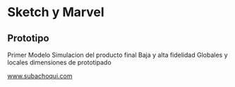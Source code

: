 # Sketch y Marvel

## Prototipo
  Primer Modelo
  Simulacion del producto final
  Baja y alta fidelidad
  Globales y locales
  dimensiones de prototipado


www.subachoqui.com
